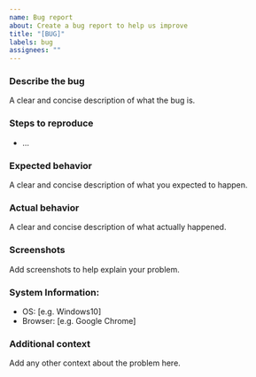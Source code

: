 ```yaml
---
name: Bug report
about: Create a bug report to help us improve
title: "[BUG]"
labels: bug
assignees: ""
---
```


<!--
Thank you for taking the time to report a bug.
Please make sure there is no existing issue about this kind of bug.
-->

### **Describe the bug**

A clear and concise description of what the bug is.

### **Steps to reproduce**

- ...

### **Expected behavior**

A clear and concise description of what you expected to happen.

### **Actual behavior**

A clear and concise description of what actually happened.

### **Screenshots**

Add screenshots to help explain your problem.

### **System Information:**

- OS: [e.g. Windows10]
- Browser: [e.g. Google Chrome]

### **Additional context**

Add any other context about the problem here.
